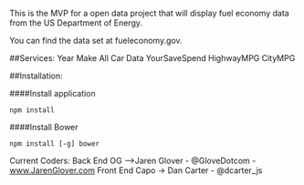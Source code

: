 This is the MVP for a open data project that will display fuel economy data from the US Department of Energy. 

You can find the data set at fueleconomy.gov.

##Services:
Year
Make
All Car Data
YourSaveSpend
HighwayMPG
CityMPG

##Installation:

####Install application
```
npm install
```

####Install Bower
```
npm install [-g] bower
```

Current Coders: 
Back End OG -->Jaren Glover - @GloveDotcom - www.JarenGlover.com
Front End Capo -> Dan Carter - @dcarter_js 	    
